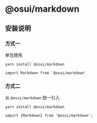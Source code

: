 # @osui/markdown

## 安装说明

### 方式一

单包使用

```
yarn install @osui/markdown
```

```
import Markdown from '@osui/markdown'
```

### 方式二

从 `@osui/markdown` 统一引入

```
yarn install @osui/markdown
```

```
import {Markdown} from '@osui/markdown';
```



